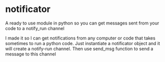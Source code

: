 # notificator
A ready to use module in python so you can get messages sent from your code to a notify_run channel

I made it so I can get notifications from any computer or code that takes sometimes to run a python code.
Just instantiate a notificator object and it will create a notify-run channel. Then use send_msg function to send a message to this channel
